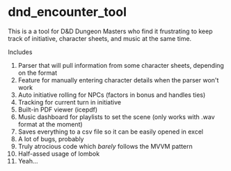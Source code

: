 # dnd_encounter_tool

This is a a tool for D&D Dungeon Masters who find it frustrating to keep track of initiative, character sheets, and music at the same time.

Includes
1. Parser that will pull information from some character sheets, depending on the format
1. Feature for manually entering character details when the parser won't work
1. Auto initiative rolling for NPCs (factors in bonus and handles ties)
1. Tracking for current turn in initiative
1. Built-in PDF viewer (icepdf)
1. Music dashboard for playlists to set the scene (only works with .wav format at the moment)
1. Saves everything to a csv file so it can be easily opened in excel
1. A lot of bugs, probably
1. Truly atrocious code which *barely* follows the MVVM pattern
1. Half-assed usage of lombok
1. Yeah...
